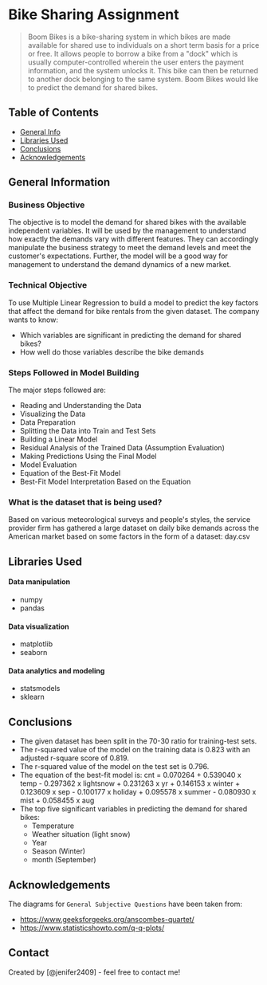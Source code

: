 # Bike Sharing Assignment
> Boom Bikes is a bike-sharing system in which bikes are made available for shared use to individuals on a short term basis for a price or free. It allows people to borrow a bike from a "dock" which is usually computer-controlled wherein the user enters the payment information, and the system unlocks it. This bike can then be returned to another dock belonging to the same system. Boom Bikes would like to predict the demand for shared bikes.

## Table of Contents
* [General Info](#general-information)
* [Libraries Used](#libraries-used)
* [Conclusions](#conclusions)
* [Acknowledgements](#acknowledgements)

<!-- You can include any other section that is pertinent to your problem -->

## General Information
### Business Objective
The objective is to model the demand for shared bikes with the available independent variables. It will be used by the management to understand how exactly the demands vary with different features. They can accordingly manipulate the business strategy to meet the demand levels and meet the customer's expectations. Further, the model will be a good way for management to understand the demand dynamics of a new market.
### Technical Objective
To use Multiple Linear Regression to build a model to predict the key factors that affect the demand for bike rentals from the given dataset. The company wants to know:
  - Which variables are significant in predicting the demand for shared bikes?
  - How well do those variables describe the bike demands
### Steps Followed in Model Building
The major steps followed are:
- Reading and Understanding the Data
- Visualizing the Data
- Data Preparation
- Splitting the Data into Train and Test Sets
- Building a Linear Model
- Residual Analysis of the Trained Data (Assumption Evaluation)
- Making Predictions Using the Final Model
- Model Evaluation
- Equation of the Best-Fit Model
- Best-Fit Model Interpretation Based on the Equation

### What is the dataset that is being used?
Based on various meteorological surveys and people's styles, the service provider firm has gathered a large dataset on daily bike demands across the American market based on some factors in the form of a dataset: day.csv

## Libraries Used
#### Data manipulation
- numpy
- pandas
#### Data visualization
- matplotlib
- seaborn
#### Data analytics and modeling
- statsmodels
- sklearn
  
## Conclusions
- The given dataset has been split in the 70-30 ratio for training-test sets.
- The r-squared value of the model on the training data is 0.823 with an adjusted r-square score of 0.819.
- The r-squared value of the model on the test set is 0.796.
- The equation of the best-fit model is: 
  cnt = 0.070264 + 0.539040 x temp - 0.297362 x lightsnow + 0.231263 x yr + 0.146153 x winter + 0.123609 x sep - 0.100177 x holiday + 0.095578 x summer - 0.080930 x mist + 0.058455 x aug
- The top five significant variables in predicting the demand for shared bikes:
  - Temperature
  - Weather situation (light snow)
  - Year
  - Season (Winter)
  - month (September)

## Acknowledgements
The diagrams for `General Subjective Questions` have been taken from:
- https://www.geeksforgeeks.org/anscombes-quartet/
- https://www.statisticshowto.com/q-q-plots/

## Contact
Created by [@jenifer2409] - feel free to contact me!
